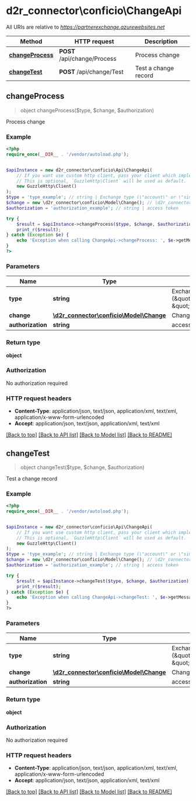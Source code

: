 # d2r_connector\conficio\ChangeApi

All URIs are relative to *https://partnerexchange.azurewebsites.net*

Method | HTTP request | Description
------------- | ------------- | -------------
[**changeProcess**](ChangeApi.md#changeProcess) | **POST** /api/change/Process | Process change
[**changeTest**](ChangeApi.md#changeTest) | **POST** /api/change/Test | Test a change record



## changeProcess

> object changeProcess($type, $change, $authorization)

Process change

### Example

```php
<?php
require_once(__DIR__ . '/vendor/autoload.php');


$apiInstance = new d2r_connector\conficio\Api\ChangeApi(
    // If you want use custom http client, pass your client which implements `GuzzleHttp\ClientInterface`.
    // This is optional, `GuzzleHttp\Client` will be used as default.
    new GuzzleHttp\Client()
);
$type = 'type_example'; // string | Exchange type (\"account\" or \"simpleaccount\")
$change = new \d2r_connector\conficio\Model\Change(); // \d2r_connector\conficio\Model\Change | Change record
$authorization = 'authorization_example'; // string | access token

try {
    $result = $apiInstance->changeProcess($type, $change, $authorization);
    print_r($result);
} catch (Exception $e) {
    echo 'Exception when calling ChangeApi->changeProcess: ', $e->getMessage(), PHP_EOL;
}
?>
```

### Parameters


Name | Type | Description  | Notes
------------- | ------------- | ------------- | -------------
 **type** | **string**| Exchange type (\&quot;account\&quot; or \&quot;simpleaccount\&quot;) |
 **change** | [**\d2r_connector\conficio\Model\Change**](../Model/Change.md)| Change record |
 **authorization** | **string**| access token | [optional]

### Return type

**object**

### Authorization

No authorization required

### HTTP request headers

- **Content-Type**: application/json, text/json, application/xml, text/xml, application/x-www-form-urlencoded
- **Accept**: application/json, text/json, application/xml, text/xml

[[Back to top]](#) [[Back to API list]](../../README.md#documentation-for-api-endpoints)
[[Back to Model list]](../../README.md#documentation-for-models)
[[Back to README]](../../README.md)


## changeTest

> object changeTest($type, $change, $authorization)

Test a change record

### Example

```php
<?php
require_once(__DIR__ . '/vendor/autoload.php');


$apiInstance = new d2r_connector\conficio\Api\ChangeApi(
    // If you want use custom http client, pass your client which implements `GuzzleHttp\ClientInterface`.
    // This is optional, `GuzzleHttp\Client` will be used as default.
    new GuzzleHttp\Client()
);
$type = 'type_example'; // string | Exchange type (\"account\" or \"simpleaccount\")
$change = new \d2r_connector\conficio\Model\Change(); // \d2r_connector\conficio\Model\Change | Change record
$authorization = 'authorization_example'; // string | access token

try {
    $result = $apiInstance->changeTest($type, $change, $authorization);
    print_r($result);
} catch (Exception $e) {
    echo 'Exception when calling ChangeApi->changeTest: ', $e->getMessage(), PHP_EOL;
}
?>
```

### Parameters


Name | Type | Description  | Notes
------------- | ------------- | ------------- | -------------
 **type** | **string**| Exchange type (\&quot;account\&quot; or \&quot;simpleaccount\&quot;) |
 **change** | [**\d2r_connector\conficio\Model\Change**](../Model/Change.md)| Change record |
 **authorization** | **string**| access token | [optional]

### Return type

**object**

### Authorization

No authorization required

### HTTP request headers

- **Content-Type**: application/json, text/json, application/xml, text/xml, application/x-www-form-urlencoded
- **Accept**: application/json, text/json, application/xml, text/xml

[[Back to top]](#) [[Back to API list]](../../README.md#documentation-for-api-endpoints)
[[Back to Model list]](../../README.md#documentation-for-models)
[[Back to README]](../../README.md)

